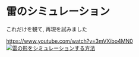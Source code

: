 # 雷のシミュレーション

これだけを観て, 再現を試みました

https://www.youtube.com/watch?v=3mVXibo4MN0
[![雷の形をシミュレーションする方法](https://img.youtube.com/vi/3mVXibo4MN0/0.jpg)](https://www.youtube.com/watch?v=3mVXibo4MN0)
